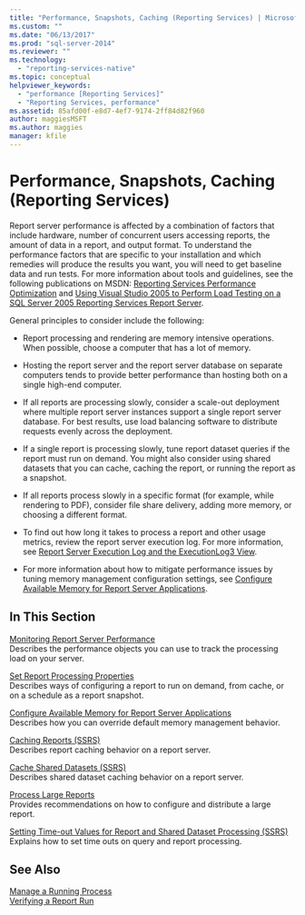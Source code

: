 ```yaml
---
title: "Performance, Snapshots, Caching (Reporting Services) | Microsoft Docs"
ms.custom: ""
ms.date: "06/13/2017"
ms.prod: "sql-server-2014"
ms.reviewer: ""
ms.technology: 
  - "reporting-services-native"
ms.topic: conceptual
helpviewer_keywords: 
  - "performance [Reporting Services]"
  - "Reporting Services, performance"
ms.assetid: 85afd00f-e8d7-4ef7-9174-2ff84d82f960
author: maggiesMSFT
ms.author: maggies
manager: kfile
---
```

# Performance, Snapshots, Caching (Reporting Services)
  Report server performance is affected by a combination of factors that include hardware, number of concurrent users accessing reports, the amount of data in a report, and output format. To understand the performance factors that are specific to your installation and which remedies will produce the results you want, you will need to get baseline data and run tests. For more information about tools and guidelines, see the following publications on MSDN: [Reporting Services Performance Optimization](https://blogs.msdn.com/b/sqlcat/archive/2013/10/30/reporting-services-performance-and-optimization.aspx) and [Using Visual Studio 2005 to Perform Load Testing on a SQL Server 2005 Reporting Services Report Server](https://go.microsoft.com/fwlink/?LinkID=77519).  
  
 General principles to consider include the following:  
  
-   Report processing and rendering are memory intensive operations. When possible, choose a computer that has a lot of memory.  
  
-   Hosting the report server and the report server database on separate computers tends to provide better performance than hosting both on a single high-end computer.  
  
-   If all reports are processing slowly, consider a scale-out deployment where multiple report server instances support a single report server database. For best results, use load balancing software to distribute requests evenly across the deployment.  
  
-   If a single report is processing slowly, tune report dataset queries if the report must run on demand. You might also consider using shared datasets that you can cache, caching the report, or running the report as a snapshot.  
  
-   If all reports process slowly in a specific format (for example, while rendering to PDF), consider file share delivery, adding more memory, or choosing a different format.  
  
-   To find out how long it takes to process a report and other usage metrics, review the report server execution log. For more information, see [Report Server Execution Log and the ExecutionLog3 View](report-server-executionlog-and-the-executionlog3-view.md).  
  
-   For more information about how to mitigate performance issues by tuning memory management configuration settings, see [Configure Available Memory for Report Server Applications](../report-server/configure-available-memory-for-report-server-applications.md).  
  
## In This Section  
 [Monitoring Report Server Performance](monitoring-report-server-performance.md)  
 Describes the performance objects you can use to track the processing load on your server.  
  
 [Set Report Processing Properties](set-report-processing-properties.md)  
 Describes ways of configuring a report to run on demand, from cache, or on a schedule as a report snapshot.  
  
 [Configure Available Memory for Report Server Applications](../report-server/configure-available-memory-for-report-server-applications.md)  
 Describes how you can override default memory management behavior.  
  
 [Caching Reports &#40;SSRS&#41;](caching-reports-ssrs.md)  
 Describes report caching behavior on a report server.  
  
 [Cache Shared Datasets &#40;SSRS&#41;](cache-shared-datasets-ssrs.md)  
 Describes shared dataset caching behavior on a report server.  
  
 [Process Large Reports](process-large-reports.md)  
 Provides recommendations on how to configure and distribute a large report.  
  
 [Setting Time-out Values for Report and Shared Dataset Processing &#40;SSRS&#41;](setting-time-out-values-for-report-and-shared-dataset-processing-ssrs.md)  
 Explains how to set time outs on query and report processing.  
  
## See Also  
 [Manage a Running Process](../subscriptions/manage-a-running-process.md)   
 [Verifying a Report Run](verifying-a-report-run.md)  
  
  
